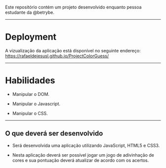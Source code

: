 Este repositório contém um projeto desenvolvido enquanto pessoa estudante da @betrybe.

---

# Deployment

A vizualização da aplicação está disponível no seguinte endereço: https://rafaeldejesusl.github.io/ProjectColorGuess/

---

# Habilidades

- Manipular o DOM.

- Manipular o Javascript.

- Manipular o CSS.

---

## O que deverá ser desenvolvido

- Será desenvolvida uma aplicação utilizando JavaScript, HTML5 e CSS3.

- Nesta aplicação deverá ser possível jogar um jogo de adivinhação de cores e sua pontuação deverá atualizar de acordo com os acertos.

